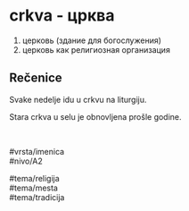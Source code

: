 # crkva - црква

1. церковь (здание для богослужения)  
2. церковь как религиозная организация

## Rečenice

Svake nedelje idu u crkvu na liturgiju.  

Stara crkva u selu je obnovljena prošle godine.

<br>

#vrsta/imenica  
#nivo/A2  

#tema/religija  
#tema/mesta  
#tema/tradicija

